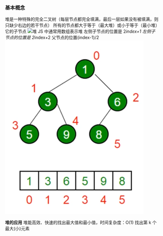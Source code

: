 ### 基本概念

堆是一种特殊的完全二叉树（每层节点都完全填满，最后一层如果没有被填满，则只缺少右边的若干节点）
所有的节点都大于等于（最大堆）或小于等于（最小堆）它的子节点
![堆](../static/堆.png)
JS 中通常用数组表示堆
左侧子节点的位置是 2*index+1
左侧子节点的位置是 2*index+2
父节点的位置(index-1)/2
![堆](../static/数组表示堆.png)

**堆的应用**
堆能高效、快速的找出最大值和最小值，时间复杂度：O(1)
找出第 k 个最大(小)元素
